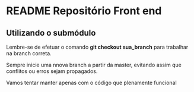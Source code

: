 <h1>README Repositório Front end</h1>

<h2>Utilizando o submódulo</h2>

<p>Lembre-se de efetuar o comando <b>git checkout sua_branch</b> para trabalhar na branch correta.</p>
<p>Sempre inicie uma nnova branch a partir da master, evitando assim que conflitos ou erros sejam propagados.</p>
<p>Vamos tentar manter apenas com o código que plenamente funcional</p>
